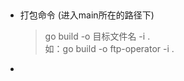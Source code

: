 &ensp;
&ensp;
- 打包命令  (进入main所在的路径下)  
    >go build -o 目标文件名 -i .   
    如：go build -o ftp-operator -i .
- 


